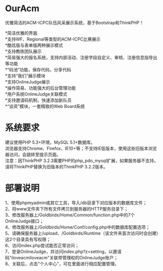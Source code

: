 OurAcm  
======  
  
优雅简洁的ACM-ICPC队伍风采展示系统，基于Bootstrap和ThinkPHP！  
  
*简洁优雅的界面  
*支持WF、Regional等类型的ACM-ICPC比赛展示  
*酷炫版与表单版两种展示模式  
*支持教练团队展示  
*简易强大的报名系统，支持内部活动、注册字段自定义、审核、注册信息指导出等功能  
*“码池”功能，保存代码，分享代码  
*支持“我们”展示模块  
*支持OnlineJudge展示  
*操作简易、功能强大的后台管理功能  
*用户系统OnlineJudge关联模式  
*支持邀请码机制，快速添加新队员  
*“谈资”模块，一套精致的Web Board系统  
  
系统要求  
========  
  
建议使用PHP 5.3+环境，MySQL 5.1+数据库。  
浏览器支持Chrome、Firefox、IE10+等；不支持IE低版本，使用这些旧版本浏览器访问，会跳转至提示页面。  
注意：因ThinkPHP 3.2.3需要PHP的php_pdo_mysql扩展，如果服务器不支持，请将ThinkPHP替换为旧版本的ThinkPHP 3.2.2版本。  
  
  
部署说明  
========  
  
1、使用phpmyadmin或其它工具，导入/db目录下对应版本的数据库文件；  
2、将www文件夹下所有文件拷贝到服务器的HTTP服务目录下；  
3、修改服务器上/Goldbirds/Home/Common/function.php中的7个OnlineJudge接口；  
4、修改服务器上/Goldbirds/Home/Conf/config.php中的数据库配置选项；  
5、请确保服务器上/upload、/Goldbirds/Runtime（该文件夹首次访问时会创建）这2个目录具有写权限；  
6、访问index.php尝试能否正常访问；  
7、登录OnlineJudge，并访问index.php?z=setting，以邀请码"iloveacmiloveacm"关联带管理权的OnlineJudge账户；  
8、关联后，点击"个人中心"，可在里面进行相应配置管理。  
